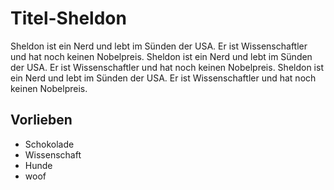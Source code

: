 # Titel-Sheldon

Sheldon ist ein Nerd und lebt im Sünden der USA.  Er ist Wissenschaftler und hat noch keinen Nobelpreis.
Sheldon ist ein Nerd und lebt im Sünden der USA.  Er ist Wissenschaftler und hat noch keinen Nobelpreis.
Sheldon ist ein Nerd und lebt im Sünden der USA.  Er ist Wissenschaftler und hat noch keinen Nobelpreis.

## Vorlieben

* Schokolade
* Wissenschaft
* Hunde
* woof

